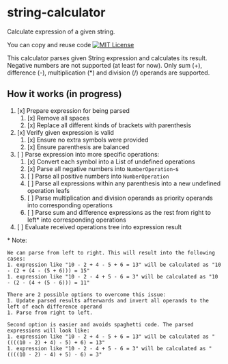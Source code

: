 string-calculator
=================

Calculate expression of a given string.

You can copy and reuse code [![MIT License](http://img.shields.io/badge/license-MIT-green.svg)](https://github.com/selenide/selenide/blob/master/LICENSE)

This calculator parses given String expression and calculates its result.
Negative numbers are not supported (at least for now).
Only sum (+), difference (-), multiplication (*) and division (/) operands are supported. 

How it works (in progress)
------------

1. [x] Prepare expression for being parsed
    1. [x] Remove all spaces
    1. [x] Replace all different kinds of brackets with parenthesis
1. [x] Verify given expression is valid
    1. [x] Ensure no extra symbols were provided
    1. [x] Ensure parenthesis are balanced
1. [ ] Parse expression into more specific operations:
    1. [x] Convert each symbol into a List of undefined operations
    1. [x] Parse all negative numbers into `NumberOperation`-s
    1. [ ] Parse all positive numbers into `NumberOperation`
    1. [ ] Parse all expressions within any parenthesis into a new undefined operation leafs
    1. [ ] Parse multiplication and division operands as priority operands into corresponding operations
    1. [ ] Parse sum and difference expressions as the rest from right to left\* into corresponding operations
1. [ ] Evaluate received operations tree into expression result

\* Note:

```text
We can parse from left to right. This will result into the following cases:
1. expression like "10 - 2 + 4 - 5 + 6 = 13" will be calculated as "10 - (2 + (4 - (5 + 6))) = 15"
1. expression like "10 - 2 - 4 + 5 - 6 = 3" will be calculated as "10 - (2 - (4 + (5 - 6))) = 11"

There are 2 possible options to overcome this issue:
1. Update parsed results afterwards and invert all operands to the left of each difference operand
1. Parse from right to left.

Second option is easier and avoids spaghetti code. The parsed expressions will look like:
1. expression like "10 - 2 + 4 - 5 + 6 = 13" will be calculated as "((((10 - 2) + 4) - 5) + 6) = 13"
1. expression like "10 - 2 - 4 + 5 - 6 = 3" will be calculated as "((((10 - 2) - 4) + 5) - 6) = 3"
```

